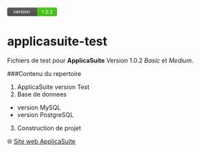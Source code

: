 [![Version](https://github.com/applicasuite/applicasuite-test/blob/master/img/badge_version_102a.png)](http://www.applicasuite.com)

# applicasuite-test
Fichiers de test pour **ApplicaSuite**
Version 1.0.2 _Basic_ et _Medium_.

###Contenu du repertoire
1. ApplicaSuite version Test
2. Base de donnees
  * version MySQL
  * version PostgreSQL
3. Construction de projet

:globe_with_meridians:  [Site web ApplicaSuite](http://www.applicasuite.com)

